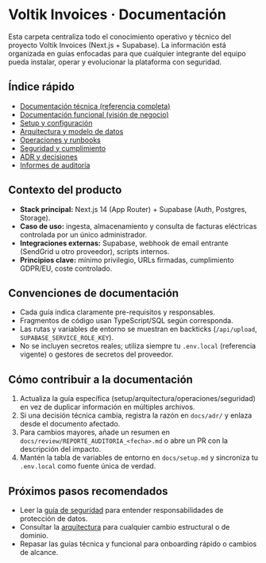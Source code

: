 # Voltik Invoices · Documentación

Esta carpeta centraliza todo el conocimiento operativo y técnico del proyecto Voltik Invoices (Next.js + Supabase). La información está organizada en guías enfocadas para que cualquier integrante del equipo pueda instalar, operar y evolucionar la plataforma con seguridad.

## Índice rápido
- [Documentación técnica (referencia completa)](./Documentación_técnica.md)
- [Documentación funcional (visión de negocio)](./Documentación_funcional.md)
- [Setup y configuración](./setup.md)
- [Arquitectura y modelo de datos](./architecture.md)
- [Operaciones y runbooks](./operations.md)
- [Seguridad y cumplimiento](./security.md)
- [ADR y decisiones](./adr)
- [Informes de auditoría](./review)

## Contexto del producto
- **Stack principal:** Next.js 14 (App Router) + Supabase (Auth, Postgres, Storage).
- **Caso de uso:** ingesta, almacenamiento y consulta de facturas eléctricas controlada por un único administrador.
- **Integraciones externas:** Supabase, webhook de email entrante (SendGrid u otro proveedor), scripts internos.
- **Principios clave:** mínimo privilegio, URLs firmadas, cumplimiento GDPR/EU, coste controlado.

## Convenciones de documentación
- Cada guía indica claramente pre-requisitos y responsables.
- Fragmentos de código usan TypeScript/SQL según corresponda.
- Las rutas y variables de entorno se muestran en backticks (`/api/upload`, `SUPABASE_SERVICE_ROLE_KEY`).
- No se incluyen secretos reales; utiliza siempre tu `.env.local` (referencia vigente) o gestores de secretos del proveedor.

## Cómo contribuir a la documentación
1. Actualiza la guía específica (setup/arquitectura/operaciones/seguridad) en vez de duplicar información en múltiples archivos.
2. Si una decisión técnica cambia, registra la razón en `docs/adr/` y enlaza desde el documento afectado.
3. Para cambios mayores, añade un resumen en `docs/review/REPORTE_AUDITORIA_<fecha>.md` o abre un PR con la descripción del impacto.
4. Mantén la tabla de variables de entorno en `docs/setup.md` y sincroniza tu `.env.local` como fuente única de verdad.

## Próximos pasos recomendados
- Leer la [guía de seguridad](./security.md) para entender responsabilidades de protección de datos.
- Consultar la [arquitectura](./architecture.md) para cualquier cambio estructural o de dominio.
- Repasar las guías técnica y funcional para onboarding rápido o cambios de alcance.
